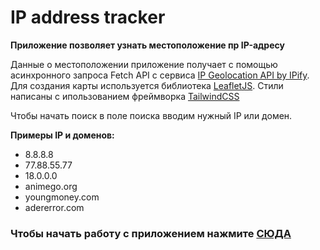 # IP address tracker

**Приложение позволяет узнать местоположение пр IP-адресу**

Данные о местоположении приложение получает с помощью асинхронного запроса Fetch API с сервиса [IP Geolocation API by IPify](https://geo.ipify.org/). Для создания карты используется библиотека [LeafletJS](https://leafletjs.com/). Стили написаны с ипользованием фреймворка [TailwindCSS](https://tailwindcss.com/)

Чтобы начать поиск в поле поиска вводим нужный IP или домен.

**Примеры IP и доменов:**

- 8.8.8.8 
- 77.88.55.77
- 18.0.0.0
- animego.org
- youngmoney.com
- adererror.com

### Чтобы начать работу с приложением нажмите [СЮДА](https://enjirtmnv.github.io/ip-address-tracker/)

